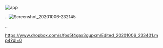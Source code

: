![app](https://user-images.githubusercontent.com/48630662/95249197-f87a8500-0835-11eb-96e4-4766ce1c85c5.jpg)


..
![Screenshot_20201006-232145](https://user-images.githubusercontent.com/48630662/95249270-0c25eb80-0836-11eb-9370-00da300ff03b.jpg)

..

https://www.dropbox.com/s/fos5f4gax3gupxm/Edited_20201006_233401.mp4?dl=0
